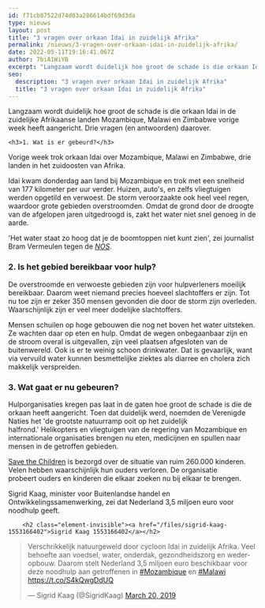 ```yaml
---
id: f71cb87522d74d03a286614bdf69d3da
type: nieuws
layout: post
title: "3 vragen over orkaan Idai in zuidelijk Afrika"
permalink: /nieuws/3-vragen-over-orkaan-idai-in-zuidelijk-afrika/
date: 2022-05-11T19:16:41.067Z
author: 7biA1WiYB
excerpt: "Langzaam wordt duidelijk hoe groot de schade is die orkaan Idai in de zuidelijke Afrikaanse landen Mozambique, Malawi en Zimbabwe vorige week heeft aangericht. Drie vragen (en antwoorden) daarover.  "
seo:
  description: "3 vragen over orkaan Idai in zuidelijk Afrika"
  title: "3 vragen over orkaan Idai in zuidelijk Afrika"
---
```

Langzaam wordt duidelijk hoe groot de schade is die orkaan Idai in de zuidelijke Afrikaanse landen Mozambique, Malawi en Zimbabwe vorige week heeft aangericht. Drie vragen (en antwoorden) daarover.  

    <h3>1. Wat is er gebeurd?</h3>
<p>Vorige week trok orkaan Idai over Mozambique, Malawi en Zimbabwe, drie landen in het zuidoosten van Afrika. </p>
<p>Idai kwam donderdag aan land bij Mozambique en trok met een snelheid van 177 kilometer per uur verder. Huizen, auto's, en zelfs vliegtuigen werden opgetild en verwoest. De storm veroorzaakte ook heel veel regen, waardoor grote gebieden overstroomden. Omdat de grond door de droogte van de afgelopen jaren uitgedroogd is, zakt het water niet snel genoeg in de aarde.</p>
<p>'Het water staat zo hoog dat je de boomtoppen niet kunt zien', zei journalist Bram Vermeulen tegen de <a href="https://nos.nl/artikel/2276869-mozambique-getroffen-door-mogelijk-grootste-natuurramp-op-zuidelijk-halfrond.html" target="_blank"><em>NOS</em></a>. </p>
<h3>2. Is het gebied bereikbaar voor hulp?</h3>
<p>De overstroomde en verwoeste gebieden zijn voor hulpverleners moeilijk bereikbaar. Daarom weet niemand precies hoeveel slachtoffers er zijn. Tot nu toe zijn er zeker 350 mensen gevonden die door de storm zijn overleden. Waarschijnlijk zijn er veel meer dodelijke slachtoffers. </p>
<p>Mensen schuilen op hoge gebouwen die nog net boven het water uitsteken. Ze wachten daar op eten en hulp. Omdat de wegen onbegaanbaar zijn en de stroom overal is uitgevallen, zijn veel plaatsen afgesloten van de buitenwereld. Ook is er te weinig schoon drinkwater. Dat is gevaarlijk, want via vervuild water kunnen besmettelijke ziektes als diarree en cholera zich makkelijk verspreiden.</p>
<h3>3. Wat gaat er nu gebeuren?</h3>
<p>Hulporganisaties kregen pas laat in de gaten hoe groot de schade is die de orkaan heeft aangericht. Toen dat duidelijk werd, noemden de Verenigde Naties het 'de grootste natuurramp ooit op het zuidelijk halfrond.' Helikopters en vliegtuigen van de regering van Mozambique en internationale organisaties brengen nu eten, medicijnen en spullen naar mensen in de getroffen gebieden.</p>
<p><a href="https://actie.savethechildren.nl/donatie_cycloon_mozambique" target="_blank">Save the Children</a> is bezorgd over de situatie van ruim 260.000 kinderen. Velen hebben waarschijnlijk hun ouders verloren. De organisatie probeert ouders en kinderen die elkaar zoeken nu bij elkaar te brengen.</p>
<p>Sigrid Kaag, minister voor Buitenlandse handel en Ontwikkelingssamenwerking, zei dat Nederland 3,5 miljoen euro voor noodhulp geeft. <div class="media media-element-container media-default"><div id="file-536632" class="file file-document file-text-oembed">

        <h2 class="element-invisible"><a href="/files/sigrid-kaag-1553166402">Sigrid Kaag 1553166402</a></h2>
    
  
  <div class="content">
    
<blockquote class="twitter-tweet" data-width="550"><p lang="nl" dir="ltr">Verschrikkelijk natuurgeweld door cycloon Idai in zuidelijk Afrika. Veel behoefte aan voedsel, water, onderdak, gezondheidszorg en wederopbouw. Daarom stelt Nederland 3,5 miljoen euro beschikbaar voor deze noodhulp aan getroffenen in <a href="https://twitter.com/hashtag/Mozambique?src=hash&amp;ref_src=twsrc%5Etfw">#Mozambique</a> en <a href="https://twitter.com/hashtag/Malawi?src=hash&amp;ref_src=twsrc%5Etfw">#Malawi</a> <a href="https://t.co/S4kQwgDdUQ">https://t.co/S4kQwgDdUQ</a></p>&mdash; Sigrid Kaag (@SigridKaag) <a href="https://twitter.com/SigridKaag/status/1108431362757922818?ref_src=twsrc%5Etfw">March 20, 2019</a></blockquote>
<script async="" src="https://platform.twitter.com/widgets.js" charset="utf-8"></script>
  </div>

  
</div>
</div>  
